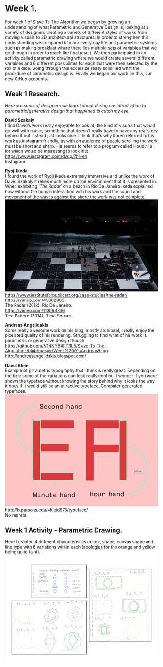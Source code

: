 # Week 1.
For week 1 of Slave To The Algorithm we began by growing an undestanding of what Parametric and Generative Design is, looking at a variety of designers creating a variety of different styles of works from moving visuals to 3D architectural structures. In order to strengthen this understanding we compared it to our every day life and parametric systems such as making breakfast where there lies multiple sets of variables that we go through in order to reach the final result. We then participated in an activity called parametric drawing where we would create several different variables and 6 different possibilites for each that were then selected by the roll of a dice. Going through this excersize really solidified what the procedure of parametric design is. Finally we began our work on this, our new GiHub accounts. 
## Week 1 Research. 
*Here are some of designers we learnt about during our introduction to parametric/generative design that happened to catch my eye.*<br/>

**David Szakaly**<br/>
I find David’s work really enjoyable to look at, the kind of visuals that would go well with music, something that doesn’t really have to have any real story behind it but instead just looks nice. I think that’s why Karen referred to his work as instagram friendly, as with an audience of people scrolling the work must be short and sharp. He seems to refer to a program called Houdini a lot which would be interesting to look into.<br/>
https://www.instagram.com/dvdp/?hl=en<br/>
Instagram.<br/>

**Ryoji Ikeda**<br/>
I found the work of Ryoji Ikeda extremely immersive and unlike the work of David Szakaly it relies much more on the environment that it is presented in. When exhibiting ‘*The Radar*’ on a beach in Rio De Janeiro Ikeda explained how without the human interaction with his work and the sound and movement of the waves against the shore the work was not complete.<br/>
<img src=https://github.com/V1NNYB4RT3L5/Slave-To-The-Algorithm-/blob/master/Week%2001./radar%20rio.jpg>
https://www.instituteforpublicart.org/case-studies/the-radar/<br/>
https://vimeo.com/49302903<br/>
The Radar (2012), Rio De Janeiro.<br/>
https://vimeo.com/113093736<br/>
Test Pattern (2014), Time Square.<br/>

**Andreas Angelidakis**<br/>
Some really awesome work on his blog, mostly architural, I really enjoy the pixelated quality of his rendering. Struggling to find what of his work is parametric or generative design though.<br/>
<https://github.com/V1NNYB4RT3L5/Slave-To-The-Algorithm-/blob/master/Week%2001./Andreas9.jpg>
http://andreasangelidakis.blogspot.com/<br/>

**David Klein**<br/>
Example of parametric typography that I think is really great. Depending on the time some of the variations can look really cool but I wonder if you were shown the typeface without knowing the story behind why it looks the way it does if it would still be an attractive typeface. Computer generated typefaces.<br/>
<img src=https://github.com/V1NNYB4RT3L5/Slave-To-The-Algorithm-/blob/master/Week%2001./no%20regrets%20.png>
http://b.parsons.edu/~kleid973/typeface/<br/>
No regrets.<br/>
## Week 1 Activity - Parametric Drawing.  
Here I created 4 different characteristics colour, shape, canvas shape and line type with 6 variations within each (apologies for the orange and yellow being quite faint).<br/>
<img src=https://github.com/V1NNYB4RT3L5/Slave-To-The-Algorithm-/blob/master/Week%2001./Week%201%20activity.jpg>
